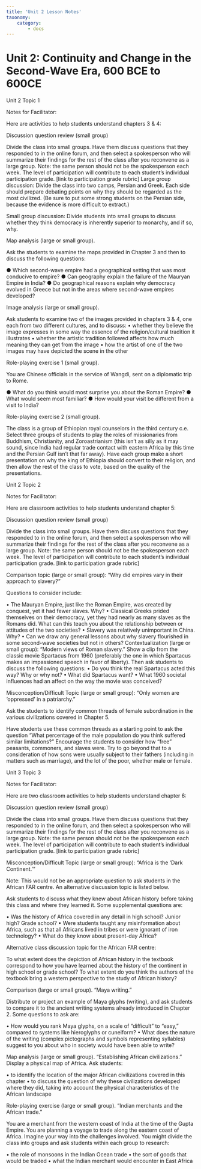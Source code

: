 ```yaml
---
title: 'Unit 2 Lesson Notes'
taxonomy:
    category:
        - docs
---
```


# Unit 2: Continuity and Change in the Second-Wave Era, 600 BCE to 600CE

Unit 2 Topic 1

Notes for Facilitator:

Here are activities to help students understand chapters 3 & 4:

Discussion question review (small group)

Divide the class into small groups. Have them discuss questions that they responded to in the online forum, and then select a spokesperson who will summarize their findings for the rest of the class after you reconvene as a large group. Note: the same person should not be the spokesperson each week. The level of participation will contribute to each student’s individual participation grade. [link to participation grade rubric] Large group discussion: Divide the class into two camps, Persian and Greek. Each side should prepare debating points on why they should be regarded as the most civilized. (Be sure to put some strong students on the Persian side, because the evidence is more difficult to extract.)

Small group discussion: Divide students into small groups to discuss whether they think democracy is inherently superior to monarchy, and if so, why.

Map analysis (large or small group).

Ask the students to examine the maps provided in Chapter 3 and then to discuss the following questions:

●	Which second-wave empire had a geographical setting that was most conducive to empire?
●	Can geography explain the failure of the Mauryan Empire in India?
●	Do geographical reasons explain why democracy evolved in Greece but not in the areas where second-wave empires developed?

Image analysis (large or small group).

Ask students to examine two of the images provided in chapters 3 & 4, one each from two different cultures, and to discuss:
•   whether they believe the image expresses in some way the essence of the religion/cultural tradition it illustrates
•   whether the artistic tradition followed affects how much meaning they can get from the image
•   how the artist of one of the two images may have depicted the scene in the other

Role-playing exercise 1 (small group).

You are Chinese officials in the service of Wangdi, sent on a diplomatic trip to Rome.

●	What do you think would most surprise you about the Roman Empire?
●	What would seem most familiar?
●	How would your visit be different from a visit to India?

Role-playing exercise 2 (small group).

The class is a group of Ethiopian royal counselors in the third century c.e. Select three groups of students to play the roles of missionaries from Buddhism, Christianity, and Zoroastrianism (this isn’t as silly as it may sound, since India had regular trade contact with eastern Africa by this time and the Persian Gulf isn’t that far away). Have each group make a short presentation on why the king of Ethiopia should convert to their religion, and then allow the rest of the class to vote, based on the quality of the presentations.

Unit 2 Topic 2

Notes for Facilitator:

Here are classroom activities to help students understand chapter 5:

Discussion question review (small group)

Divide the class into small groups. Have them discuss questions that they responded to in the online forum, and then select a spokesperson who will summarize their findings for the rest of the class after you reconvene as a large group. Note: the same person should not be the spokesperson each week. The level of participation will contribute to each student’s individual participation grade. [link to participation grade rubric]

Comparison topic (large or small group): “Why did empires vary in their approach to slavery?”

Questions to consider include:

   •   The Mauryan Empire, just like the Roman Empire, was created by conquest, yet it had fewer slaves. Why?
   •   Classical Greeks prided themselves on their democracy, yet they had nearly as many slaves as the Romans did. What can this teach you about the relationship between or attitudes of the two societies?
   •   Slavery was relatively unimportant in China. Why?
   •   Can we draw any general lessons about why slavery flourished in some second-wave societies but not in others?
Contextualization (large or small group): “Modern views of Roman slavery.”
Show a clip from the classic movie Spartacus from 1960 (preferably the one in which Spartacus makes an impassioned speech in favor of liberty).
Then ask students to discuss the following questions:
   •   Do you think the real Spartacus acted this way? Why or why not?
   •   What did Spartacus want?
   •   What 1960 societal influences had an affect on the way the movie was conceived?

Misconception/Difficult Topic (large or small group): “Only women are ‘oppressed’ in a patriarchy.”

Ask the students to identify common threads of female subordination in the various civilizations covered in Chapter 5.

Have students use these common threads as a starting point to ask the question “What percentage of the male population do you think suffered similar limitations?” Encourage the students to consider how “free” peasants, commoners, and slaves were. Try to go beyond that to a consideration of how sons were usually subject to their fathers (including in matters such as marriage), and the lot of the poor, whether male or female.

Unit 3 Topic 3

Notes for Facilitator:

Here are two classroom activities to help students understand chapter 6:

Discussion question review (small group)

Divide the class into small groups. Have them discuss questions that they responded to in the online forum, and then select a spokesperson who will summarize their findings for the rest of the class after you reconvene as a large group. Note: the same person should not be the spokesperson each week. The level of participation will contribute to each student’s individual participation grade. [link to participation grade rubric]

Misconception/Difficult Topic (large or small group): “Africa is the ‘Dark Continent.’”

Note: This would not be an appropriate question to ask students in the African FAR centre. An alternative discussion topic is listed below.

Ask students to discuss what they knew about African history before taking this class and where they learned it. Some supplemental questions are:

   •   Was the history of Africa covered in any detail in high school? Junior high? Grade school?
   •   Were students taught any misinformation about Africa, such as that all Africans lived in tribes or were ignorant of iron technology?
   •   What do they know about present-day Africa?

Alternative class discussion topic for the African FAR centre:

To what extent does the depiction of African history in the textbook correspond to how you have learned about the history of the continent in high school or grade school? To what extent do you think the authors of the textbook bring a western perspective to the study of African history?

Comparison (large or small group). “Maya writing.”

Distribute or project an example of Maya glyphs (writing), and ask students to compare it to the ancient writing systems already introduced in Chapter 2. Some questions to ask are:

   •   How would you rank Maya glyphs, on a scale of “difficult” to “easy,” compared to systems like hieroglyphs or cuneiform?
   •   What does the nature of the writing (complex pictographs and symbols representing syllables) suggest to you about who in society would have been able to write?

Map analysis (large or small group). “Establishing African civilizations.”
Display a physical map of Africa. Ask students:

   •   to identify the location of the major African civilizations covered in this chapter
   •   to discuss the question of why these civilizations developed where they did, taking into account the physical characteristics of the African landscape

Role-playing exercise (large or small group). “Indian merchants and the African trade.”

You are a merchant from the western coast of India at the time of the Gupta Empire. You are planning a voyage to trade along the eastern coast of Africa. Imagine your way into the challenges involved. You might divide the class into groups and ask students within each group to research:

   •   the role of monsoons in the Indian Ocean trade
   •   the sort of goods that would be traded
   •   what the Indian merchant would encounter in East Africa
